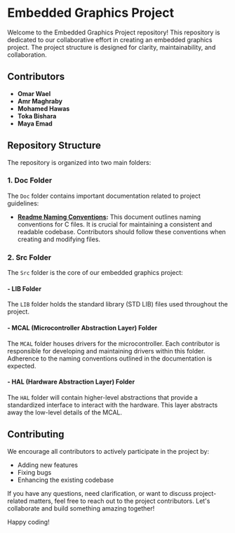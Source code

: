 # Embedded Graphics Project

Welcome to the Embedded Graphics Project repository! This repository is dedicated to our collaborative effort in creating an embedded graphics project. The project structure is designed for clarity, maintainability, and collaboration.

## Contributors

- **Omar Wael**
- **Amr Maghraby**
- **Mohamed Hawas**
- **Toka Bishara**
- **Maya Emad**

## Repository Structure

The repository is organized into two main folders:

### 1. Doc Folder

The `Doc` folder contains important documentation related to project guidelines:

- **[Readme Naming Conventions](Doc/Readme.md):** This document outlines naming conventions for C files. It is crucial for maintaining a consistent and readable codebase. Contributors should follow these conventions when creating and modifying files.

### 2. Src Folder

The `Src` folder is the core of our embedded graphics project:

#### - LIB Folder

The `LIB` folder holds the standard library (STD LIB) files used throughout the project.

#### - MCAL (Microcontroller Abstraction Layer) Folder

The `MCAL` folder houses drivers for the microcontroller. Each contributor is responsible for developing and maintaining drivers within this folder. Adherence to the naming conventions outlined in the documentation is expected.

#### - HAL (Hardware Abstraction Layer) Folder

The `HAL` folder will contain higher-level abstractions that provide a standardized interface to interact with the hardware. This layer abstracts away the low-level details of the MCAL.

## Contributing

We encourage all contributors to actively participate in the project by:

- Adding new features
- Fixing bugs
- Enhancing the existing codebase

If you have any questions, need clarification, or want to discuss project-related matters, feel free to reach out to the project contributors. Let's collaborate and build something amazing together!

Happy coding!
